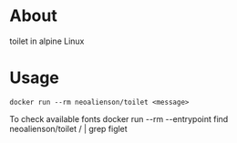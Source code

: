 About
=====
toilet in alpine Linux

Usage
=====
    docker run --rm neoalienson/toilet <message>

To check available fonts
    docker run --rm --entrypoint find neoalienson/toilet / | grep figlet